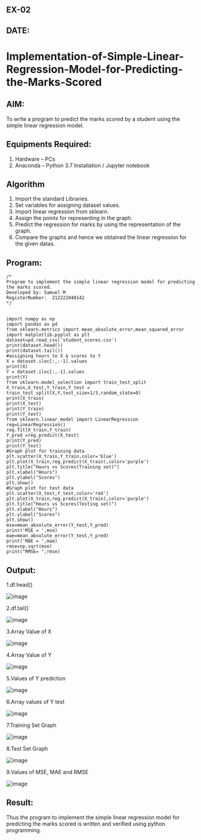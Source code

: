 ## EX-02
## DATE:

# Implementation-of-Simple-Linear-Regression-Model-for-Predicting-the-Marks-Scored

## AIM:
To write a program to predict the marks scored by a student using the simple linear regression model.

## Equipments Required:
1. Hardware – PCs
2. Anaconda – Python 3.7 Installation / Jupyter notebook

## Algorithm
1. Import the standard Libraries.
2. Set variables for assigning dataset values.
3. Import linear regression from sklearn.
4. Assign the points for representing in the graph.
5. Predict the regression for marks by using the representation of the graph.
6. Compare the graphs and hence we obtained the linear regression for the given datas.

## Program:
```
/*
Program to implement the simple linear regression model for predicting the marks scored.
Developed by: Samuel M
RegisterNumber:  212222040142
*/


import numpy as np
import pandas as pd
from sklearn.metrics import mean_absolute_error,mean_squared_error
import matplotlib.pyplot as plt
dataset=pd.read_csv('student_scores.csv')
print(dataset.head())
print(dataset.tail())
#assigning hours to X & scores to Y
X = dataset.iloc[:,:-1].values
print(X)
Y = dataset.iloc[:,-1].values
print(Y)
from sklearn.model_selection import train_test_split
X_train,X_test,Y_train,Y_test = train_test_split(X,Y,test_size=1/3,random_state=0)
print(X_train)
print(X_test)
print(Y_train)
print(Y_test)
from sklearn.linear_model import LinearRegression
reg=LinearRegression()
reg.fit(X_train,Y_train)
Y_pred =reg.predict(X_test)
print(Y_pred)
print(Y_test)
#Graph plot for training data
plt.scatter(X_train,Y_train,color='blue')
plt.plot(X_train,reg.predict(X_train),color='purple')
plt.title("Hours vs Scores(Training set)")
plt.xlabel("Hours")
plt.ylabel("Scores")
plt.show()
#Graph plot for test data
plt.scatter(X_test,Y_test,color='red')
plt.plot(X_train,reg.predict(X_train),color='purple')
plt.title("Hours vs Scores(Testing set)")
plt.xlabel("Hours")
plt.ylabel("Scores")
plt.show()
mse=mean_absolute_error(Y_test,Y_pred)
print('MSE = ',mse)
mae=mean_absolute_error(Y_test,Y_pred)
print('MAE = ',mae)
rmse=np.sqrt(mse)
print("RMSE= ",rmse)
```

## Output:
1.df.head()

![image](https://github.com/ARJUN19122004/Implementation-of-Simple-Linear-Regression-Model-for-Predicting-the-Marks-Scored/assets/119429483/4347ec84-8cfd-4722-8707-442b74ed84db)

2.df.tail()

![image](https://github.com/ARJUN19122004/Implementation-of-Simple-Linear-Regression-Model-for-Predicting-the-Marks-Scored/assets/119429483/b3b57e12-c29c-4470-ba57-9154e6e307e3)

3.Array Value of X

![image](https://github.com/ARJUN19122004/Implementation-of-Simple-Linear-Regression-Model-for-Predicting-the-Marks-Scored/assets/119429483/68130589-41ea-46d8-8cf2-c4bbcd18109e)

4.Array Value of Y

![image](https://github.com/ARJUN19122004/Implementation-of-Simple-Linear-Regression-Model-for-Predicting-the-Marks-Scored/assets/119429483/23b868d2-50f3-4830-9d61-f87da1174b64)

5.Values of Y prediction

![image](https://github.com/ARJUN19122004/Implementation-of-Simple-Linear-Regression-Model-for-Predicting-the-Marks-Scored/assets/119429483/6a2754c0-ba1e-4392-bae3-6785e239d5b6)

6.Array values of Y test

![image](https://github.com/ARJUN19122004/Implementation-of-Simple-Linear-Regression-Model-for-Predicting-the-Marks-Scored/assets/119429483/b2ffaeac-8a6f-4dd6-a924-d0281225adf6)

7.Training Set Graph

![image](https://github.com/ARJUN19122004/Implementation-of-Simple-Linear-Regression-Model-for-Predicting-the-Marks-Scored/assets/119429483/1d570b06-4905-48f6-9e67-e9888bab1b2a)

8.Test Set Graph

![image](https://github.com/ARJUN19122004/Implementation-of-Simple-Linear-Regression-Model-for-Predicting-the-Marks-Scored/assets/119429483/0e33ead9-327e-47ff-9afa-0713f8895b6d)

9.Values of MSE, MAE and RMSE

![image](https://github.com/ARJUN19122004/Implementation-of-Simple-Linear-Regression-Model-for-Predicting-the-Marks-Scored/assets/119429483/3cff30f6-5e80-4013-b71d-691f6a4e5906)


## Result:
Thus the program to implement the simple linear regression model for predicting the marks scored is written and verified using python programming.
